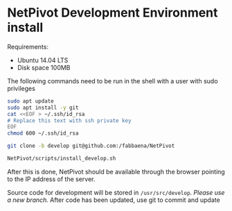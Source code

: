 # NetPivot Development Environment install

Requirements:
- Ubuntu 14.04 LTS
- Disk space 100MB

The following commands need to be run in the shell with a user with sudo privileges
```bash
sudo apt update
sudo apt install -y git
cat <<EOF > ~/.ssh/id_rsa
# Replace this text with ssh private key
EOF
chmod 600 ~/.ssh/id_rsa

git clone -b develop git@github.com:/fabbaena/NetPivot

NetPivot/scripts/install_develop.sh
```

After this is done, NetPivot should be available through the browser pointing to the IP address of the server.

Source code for development will be stored in `/usr/src/develop`.
*Please use a new branch.*
After code has been updated, use git to commit and update